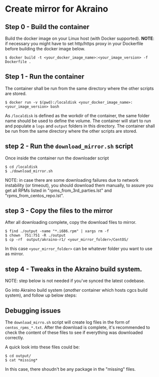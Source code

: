 
# Create mirror for Akraino

## Step 0 - Build the container

Build the docker image on your Linux host (with Docker supported). **NOTE**: if necessary you might have to set http/https proxy in your Dockerfile before building the docker image below.

```
$ docker build -t <your_docker_image_name>:<your_image_version> -f Dockerfile .
```

## Step 1 - Run the container

The container shall be run from the same directory where the other scripts are stored.

```
$ docker run -v $(pwd):/localdisk <your_docker_image_name>:<your_image_version> bash
```

As `/localdisk` is defined as the workdir of the container, the same folder name should be used to define the volume. The container will start to run and populate a `logs` and `output` folders in this directory.
The container shall be run from the same directory where the other scripts are stored.

## step 2 - Run the `download_mirror.sh` script

Once inside the container run the downloader script

```
$ cd /localdisk
$ ./download_mirror.sh
```

NOTE: in case there are some downloading failures due to network instability (or timeout),
you should download them manually, to assure you get all RPMs listed in "rpms_from_3rd_parties.lst" and "rpms_from_centos_repo.lst".

## step 3 - Copy the files to the mirror

After all downloading complete, copy the download files to mirror.

```
$ find ./output -name "*.i686.rpm" | xargs rm -f
$ chown  751:751 -R ./output
$ cp -rf  output/akraino-r1/ <your_mirror_folder>/CentOS/
```

In this case `<your_mirror_folder>` can be whatever folder you want to use as mirror.

## step 4 - Tweaks in the Akraino build system.

NOTE: step below is not needed if you've synced the latest codebase.

Go into Akraino build system (*another* container which hosts cgcs build system), and follow up below steps:

## Debugging issues

The `download_mirro.sh` script will create log files in the form of `centos_rpms_*.txt`. After the download is complete, it's recommended to check the content of these files to see if everything was downloaded correctly.

A quick look into these files could be:

```
$ cd output/
$ cat *missing*
```

In this case, there shoudn't be any package in the "missing" files.
